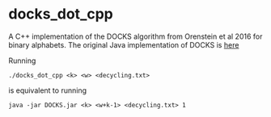# docks_dot_cpp
A C++ implementation of the DOCKS algorithm from Orenstein et al 2016 for binary alphabets. The original Java implementation of DOCKS is [here](https://github.com/shamir-lab/DOCKS)

Running
```
./docks_dot_cpp <k> <w> <decycling.txt>
```

is equivalent to running
```
java -jar DOCKS.jar <k> <w+k-1> <decycling.txt> 1
```
